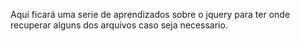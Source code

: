 Aqui ficará uma serie de aprendizados sobre o jquery para ter onde recuperar alguns dos arquivos caso seja necessario.
